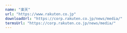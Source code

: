```yaml
---
name: "楽天"
url: "https://www.rakuten.co.jp"
downloadUrl: "https://corp.rakuten.co.jp/news/media/"
termsUrl: "https://corp.rakuten.co.jp/news/media/"
---
```

